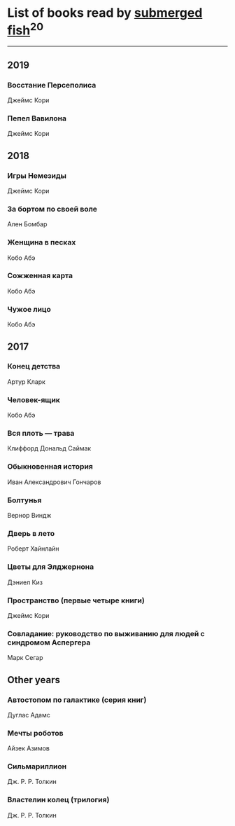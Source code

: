 # List of books read by [submerged fish](http://openid.yandex.ru/submerged.in/)<sup>20</sup>
---

## 2019

### Восстание Персеполиса
Джеймс Кори


### Пепел Вавилона
Джеймс Кори



## 2018

### Игры Немезиды
Джеймс Кори


### За бортом по своей воле
Ален Бомбар


### Женщина в песках
Кобо Абэ


### Сожженная карта
Кобо Абэ


### Чужое лицо
Кобо Абэ



## 2017

### Конец детства
Артур Кларк


### Человек-ящик
Кобо Абэ


### Вся плоть — трава
Клиффорд Дональд Саймак


### Обыкновенная история
Иван Александрович Гончаров


### Болтунья
Вернор Виндж


### Дверь в лето
Роберт Хайнлайн


### Цветы для Элджернона
Дэниел Киз


### Пространство (первые четыре книги)
Джеймс Кори


### Совладание: руководство по выживанию для людей с синдромом Аспергера
Марк Сегар



## Other years

### Автостопом по галактике (серия книг)
Дуглас Адамс


### Мечты роботов
Айзек Азимов


### Сильмариллион
Дж. Р. Р. Толкин


### Властелин колец (трилогия)
Дж. Р. Р. Толкин




